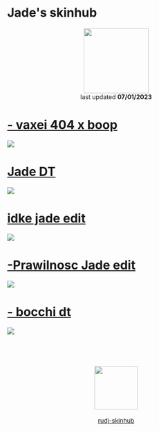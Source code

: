 # Jade's skinhub
<p align="center">
<a href="https://osu.ppy.sh/users/23605087">
  <img src="https://a.ppy.sh/23605087"  
       width="150"
       height="150"></a>
<br>
last updated <b>07/01/2023</b>
</p>

# [- vaxei 404 x boop](https://github.com/rudj-skinhub/woal/raw/tyfh/player/jade/-%20vaxei%20404%20x%20boop.osk)
[![](https://i.imgur.com/azg37IS.jpeg)](https://github.com/rudj-skinhub/woal/raw/tyfh/player/jade/-%20vaxei%20404%20x%20boop.osk)

# [Jade DT](https://github.com/rudj-skinhub/woal/raw/tyfh/player/jade/-_Jade_dt.osk)
[![](https://i.imgur.com/8Kghrgr.jpeg)](https://github.com/rudj-skinhub/woal/raw/tyfh/player/jade/-_Jade_dt.osk)

# [idke jade edit](https://github.com/rudj-skinhub/woal/raw/tyfh/player/jade/idke%20jade%20edit.osk)
[![](https://i.imgur.com/pSjycSq.jpeg)](https://github.com/rudj-skinhub/woal/raw/tyfh/player/jade/idke%20jade%20edit.osk)

# [-Prawilnosc Jade edit](https://github.com/rudj-skinhub/woal/raw/tyfh/player/jade/-Prawilnosc%20Jade%20edit.osk)
[![](https://i.imgur.com/PL5jM6C.jpeg)](https://github.com/rudj-skinhub/woal/raw/tyfh/player/jade/-Prawilnosc%20Jade%20edit.osk)

# [- bocchi dt](https://github.com/rudj-skinhub/woal/raw/tyfh/player/jade/-%20bocchi%20dt.osk)
[![](https://i.imgur.com/OYlTNzy.jpeg)](https://github.com/rudj-skinhub/woal/raw/tyfh/player/jade/-%20bocchi%20dt.osk)

#
<p align="center">
  <br></br>
  <a href="https://twitter.com/Yunavere">
  <img src="https://i.imgur.com/PUQ5uWf.png" 
       width="100" 
       height="100"></a>
  <br></br>
  <a href="README.md">rudj-skinhub</a>
 </p>
